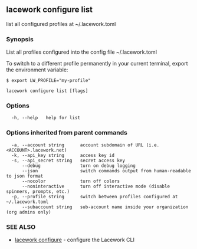 ## lacework configure list

list all configured profiles at ~/.lacework.toml

### Synopsis

List all profiles configured into the config file ~/.lacework.toml

To switch to a different profile permanently in your current terminal,
export the environment variable:

    $ export LW_PROFILE="my-profile"

```
lacework configure list [flags]
```

### Options

```
  -h, --help   help for list
```

### Options inherited from parent commands

```
  -a, --account string      account subdomain of URL (i.e. <ACCOUNT>.lacework.net)
  -k, --api_key string      access key id
  -s, --api_secret string   secret access key
      --debug               turn on debug logging
      --json                switch commands output from human-readable to json format
      --nocolor             turn off colors
      --noninteractive      turn off interactive mode (disable spinners, prompts, etc.)
  -p, --profile string      switch between profiles configured at ~/.lacework.toml
      --subaccount string   sub-account name inside your organization (org admins only)
```

### SEE ALSO

* [lacework configure](lacework_configure.md)	 - configure the Lacework CLI


